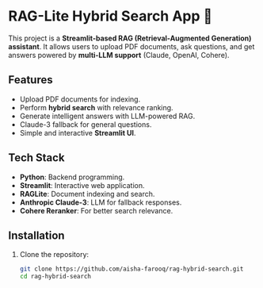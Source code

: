
# RAG-Lite Hybrid Search App 🚀

This project is a **Streamlit-based RAG (Retrieval-Augmented Generation) assistant**. It allows users to upload PDF documents, ask questions, and get answers powered by **multi-LLM support** (Claude, OpenAI, Cohere).

## Features
- Upload PDF documents for indexing.
- Perform **hybrid search** with relevance ranking.
- Generate intelligent answers with LLM-powered RAG.
- Claude-3 fallback for general questions.
- Simple and interactive **Streamlit UI**.

## Tech Stack
- **Python**: Backend programming.
- **Streamlit**: Interactive web application.
- **RAGLite**: Document indexing and search.
- **Anthropic Claude-3**: LLM for fallback responses.
- **Cohere Reranker**: For better search relevance.

## Installation

1. Clone the repository:
   ```bash
   git clone https://github.com/aisha-farooq/rag-hybrid-search.git
   cd rag-hybrid-search
